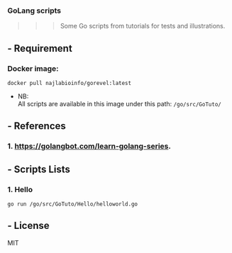 
### GoLang scripts
>>> Some Go scripts from tutorials for tests and illustrations.


## - Requirement
### Docker image: 
<code>docker pull najlabioinfo/gorevel:latest</code>

- NB: <br> All scripts are available in this image under this path: 
<code>/go/src/GoTuto/</code>

## - References
### 1. <a href="https://golangbot.com/learn-golang-series">https://golangbot.com/learn-golang-series</a>.


## - Scripts Lists
### 1. Hello
<code>go run /go/src/GoTuto/Hello/helloworld.go</code>

## - License
MIT
